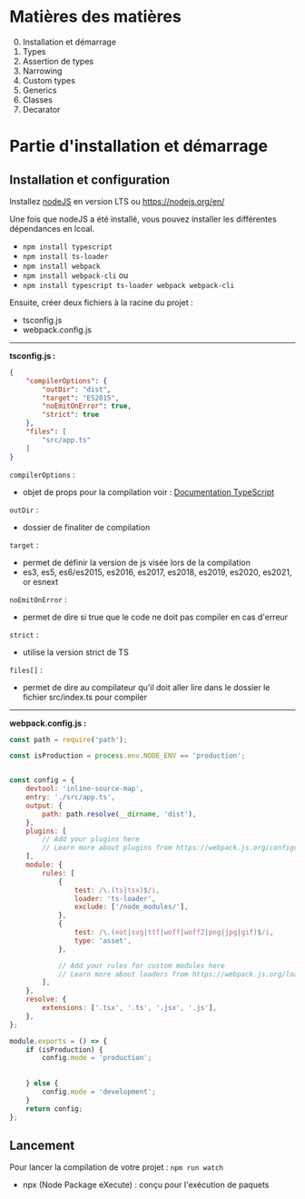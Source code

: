 # Matières des matières

0. Installation et démarrage
1. Types
2. Assertion de types
3. Narrowing
4. Custom types
5. Generics
6. Classes
7. Decarator

# Partie d'installation et démarrage

## Installation et configuration
Installez [nodeJS](https://nodejs.org/en/) en version LTS ou https://nodejs.org/en/

Une fois que nodeJS a été installé, vous pouvez installer les différentes dépendances en lcoal.
- `npm install typescript`
- `npm install ts-loader`
- `npm install webpack`
- `npm install webpack-cli`
ou 
- `npm install typescript ts-loader webpack webpack-cli`


Ensuite, créer deux fichiers à la racine du projet :
- tsconfig.js
- webpack.config.js

---

**tsconfig.js :**

```json
{
    "compilerOptions": {
        "outDir": "dist",
        "target": "ES2015",
        "noEmitOnError": true,
        "strict": true
    },
    "files": [
        "src/app.ts"
    ]
}
```

`compilerOptions` : 
* objet de props pour la compilation voir : [Documentation TypeScript](https://www.typescriptlang.org/docs/handbook/compiler-options.html)

`outDir` : 
* dossier de finaliter de compilation

`target` : 
* permet de définir la version de js visée lors de la compilation
* es3, es5, es6/es2015, es2016, es2017, es2018, es2019, es2020, es2021, or esnext

`noEmitOnError` : 
* permet de dire si true que le code ne doit pas compiler en cas d'erreur

`strict` : 
* utilise la version strict de TS

`files[]` : 
* permet de dire au compilateur qu'il doit aller lire dans le dossier le fichier src/index.ts pour compiler 

---

**webpack.config.js :**
```js
const path = require('path');

const isProduction = process.env.NODE_ENV == 'production';


const config = {
    devtool: 'inline-source-map',
    entry: './src/app.ts',
    output: {
        path: path.resolve(__dirname, 'dist'),
    },
    plugins: [
        // Add your plugins here
        // Learn more about plugins from https://webpack.js.org/configuration/plugins/
    ],
    module: {
        rules: [
            {
                test: /\.(ts|tsx)$/i,
                loader: 'ts-loader',
                exclude: ['/node_modules/'],
            },
            {
                test: /\.(eot|svg|ttf|woff|woff2|png|jpg|gif)$/i,
                type: 'asset',
            },

            // Add your rules for custom modules here
            // Learn more about loaders from https://webpack.js.org/loaders/
        ],
    },
    resolve: {
        extensions: ['.tsx', '.ts', '.jsx', '.js'],
    },
};

module.exports = () => {
    if (isProduction) {
        config.mode = 'production';
        
        
    } else {
        config.mode = 'development';
    }
    return config;
};
```

## Lancement
Pour lancer la compilation de votre projet : `npm run watch`

- npx (Node Package eXecute) : conçu pour l'exécution de paquets

